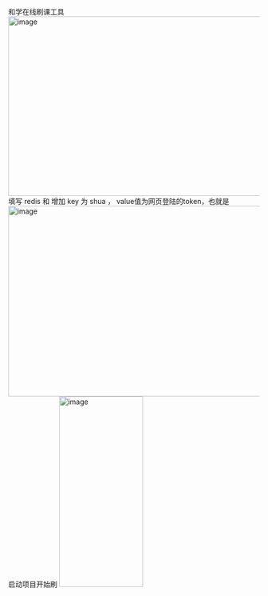 和学在线刷课工具
<img width="906" height="359" alt="image" src="https://github.com/user-attachments/assets/351d751d-d813-4617-b1b3-5f95792692d6" />
填写 redis 和 增加 key 为 shua ， value值为网页登陆的token，也就是
<img width="1113" height="381" alt="image" src="https://github.com/user-attachments/assets/9ffc1614-973a-4d0c-bc3a-d5f5a509da48" />
启动项目开始刷
<img width="168" height="381" alt="image" src="https://github.com/user-attachments/assets/66eb0170-165f-4000-8662-0b49e531680e" />
